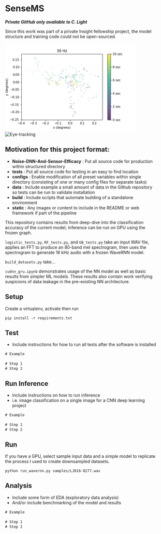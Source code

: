 # SenseMS
*****Private GitHub only available to C. Light*****

Since this work was part of a private Insight fellowship project, the model structure and training code could not be open-sourced.

![Model](img/downsampling.gif)
![Eye-tracking](https://media.giphy.com/media/blle4NCmxmMne/giphy.gif)

## Motivation for this project format:
- **Noise-DNN-And-Sensor-Efficacy** : Put all source code for production within structured directory
- **tests** : Put all source code for testing in an easy to find location
- **configs** : Enable modification of all preset variables within single directory (consisting of one or many config files for separate tasks)
- **data** : Include example a small amount of data in the Github repository so tests can be run to validate installation
- **build** : Include scripts that automate building of a standalone environment
- **static** : Any images or content to include in the README or web framework if part of the pipeline

This repository contains results from deep-dive into the classification accuracy of the current model; inference can be run on GPU using the frozen graph.

`logistic_tests.py`, `RF_tests.py`, and `GB_tests.py` take an input WAV file, applies an FFT to produce an 80-band
mel spectrogram, then uses the spectrogram to generate 16 kHz audio with a
frozen WaveRNN model.

`build_datasets.py` take...

`cudnn_gru.ipynb` demonstrates usage of the NN model as well as basic results from simpler ML models. These results also contain work verifying suspicions of data leakage in the pre-existing NN architecture.


## Setup
Create a virtualenv, activate then run
```
pip install -r requirements.txt
```


## Test
- Include instructions for how to run all tests after the software is installed
```
# Example

# Step 1
# Step 2
```


## Run Inference
- Include instructions on how to run inference
- i.e. image classification on a single image for a CNN deep learning project
```
# Example

# Step 1
# Step 2
```


## Run
If you have a GPU, select sample input data and a simple model to replicate the process I used to create downsampled datasets.
```
python run_wavernn.py samples/LJ016-0277.wav
```


## Analysis
- Include some form of EDA (exploratory data analysis)
- And/or include benchmarking of the model and results
```
# Example

# Step 1
# Step 2
```
